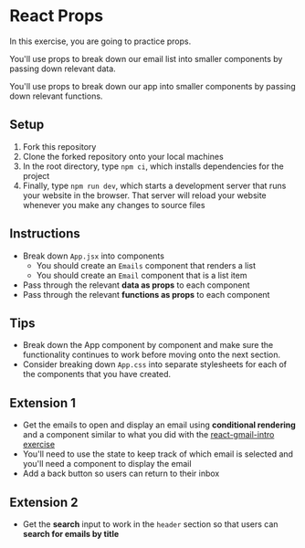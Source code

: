 # React Props

In this exercise, you are going to practice props.

You'll use props to break down our email list into smaller components by passing down relevant data.

You'll use props to break down our app into smaller components by passing down relevant functions.

## Setup

1. Fork this repository
2. Clone the forked repository onto your local machines
3. In the root directory, type `npm ci`, which installs dependencies for the project
4. Finally, type `npm run dev`, which starts a development server that runs your website in the browser. That server 
   will reload your website whenever you make any changes to source files

## Instructions
- Break down `App.jsx` into components
  - You should create an `Emails` component that renders a list
  - You should create an `Email` component that is a list item
- Pass through the relevant **data as props** to each component
- Pass through the relevant **functions as props** to each component

## Tips
- Break down the App component by component and make sure the functionality continues to work before moving onto the next section.
- Consider breaking down `App.css` into separate stylesheets for each of the components that you have created.

## Extension 1
- Get the emails to open and display an email using **conditional rendering** and a component similar to what you 
  did with the [react-gmail-intro exercise](https://github.com/boolean-uk/react-gmail-intro/blob/main/images/gmail-email-view-intro.png)
- You'll need to use the state to keep track of which email is selected and you'll need a component to display the email
- Add a back button so users can return to their inbox

## Extension 2
- Get the **search** input to work in the `header` section so that users can **search for emails by title**

